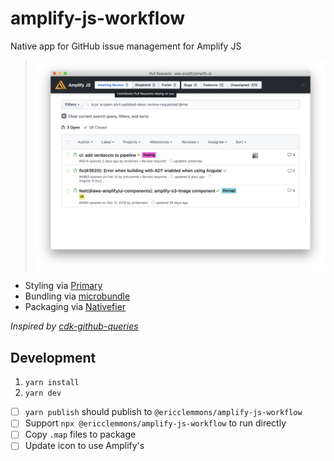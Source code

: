 # amplify-js-workflow

Native app for GitHub issue management for Amplify JS

> ![Screenshot](screenshot.png)

- Styling via [Primary](https://primer.style/css/utilities/box-shadow)
- Bundling via [microbundle](https://github.com/developit/microbundle)
- Packaging via [Nativefier](https://github.com/jiahaog/nativefier)

_Inspired by [cdk-github-queries](https://github.com/rix0rrr/cdk-github-queries/blob/master/chrome-app/links.js)_

## Development

1. `yarn install`
1. `yarn dev`

- [ ] `yarn publish` should publish to `@ericclemmons/amplify-js-workflow`
- [ ] Support `npx @ericclemmons/amplify-js-workflow` to run directly
- [ ] Copy `.map` files to package
- [ ] Update icon to use Amplify's
